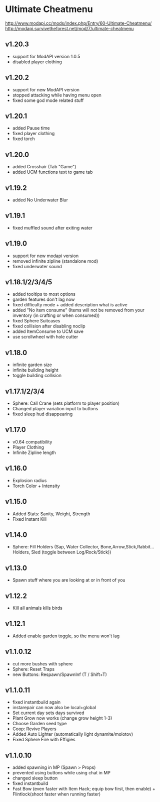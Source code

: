 # Ultimate Cheatmenu
http://www.modapi.cc/mods/index.php/Entry/60-Ultimate-Cheatmenu/  
http://modapi.survivetheforest.net/mod/7/ultimate-cheatmenu

## v1.20.3
- support for ModAPI version 1.0.5
- disabled player clothing

## v1.20.2
- support for new ModAPI version
- stopped attacking while having menu open
- fixed some god mode related stuff

## v1.20.1
- added Pause time
- fixed player clothing
- fixed torch

## v1.20.0
- added Crosshair (Tab "Game")
- added UCM functions text to game tab

## v1.19.2
- added No Underwater Blur

## v1.19.1
- fixed muffled sound after exiting water

## v1.19.0
- support for new modapi version
- removed infinite zipline (standalone mod)
- fixed underwater sound

## v1.18.1/2/3/4/5
- added tooltips to most options
- garden features don't lag now
- fixed difficulty mode + added description what is active
- added "No item consume" (Items will not be removed from your inventory (in crafting or when consumed))
- fixed Sphere Suitcases
- fixed collision after disabling noclip
- added ItemConsume to UCM save
- use scrollwheel with hole cutter

## v1.18.0
- infinite garden size
- infinite building height
- toggle building collision

## v1.17.1/2/3/4
- Sphere: Call Crane (sets platform to player position)
- Changed player variation input to buttons
- fixed sleep hud disappearing

## v1.17.0
- v0.64 compatibility
- Player Clothing
- Infinite Zipline length

## v1.16.0
- Explosion radius
- Torch Color + Intensity

## v1.15.0
- Added Stats: Sanity, Weight, Strength
- Fixed Instant Kill

## v1.14.0
- Sphere: Fill Holders (Sap, Water Collector, Bone,Arrow,Stick,Rabbit... Holders, Sled (toggle between Log/Rock/Stick))

## v1.13.0
- Spawn stuff where you are looking at or in front of you

## v1.12.2
- Kill all animals kills birds

## v1.12.1
- Added enable garden toggle, so the menu won't lag

## v1.1.0.12
- cut more bushes with sphere
- Sphere: Reset Traps
- new Buttons: Respawn/SpawnInf (T / Shift+T)

## v1.1.0.11
- fixed instantbuild again
- instarepair can now also be local+global
- Set current day sets days survived
- Plant Grow now works (change grow height 1-3)
- Choose Garden seed type
- Coop: Revive Players
- Added Auto Lighter (automatically light dynamite/molotov)
- Fixed Sphere Fire with Effigies

## v1.1.0.10
- added spawning in MP (Spawn > Props)
- prevented using buttons while using chat in MP
- changed sleep button
- fixed instantbuild
- Fast Bow (even faster with Item Hack; equip bow first, then enable) + Flintlock(shoot faster when running faster)